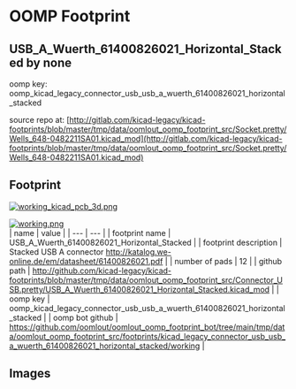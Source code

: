 # OOMP Footprint  
## USB_A_Wuerth_61400826021_Horizontal_Stacked  by none  
  
oomp key: oomp_kicad_legacy_connector_usb_usb_a_wuerth_61400826021_horizontal_stacked  
  
source repo at: [http://gitlab.com/kicad-legacy/kicad-footprints/blob/master/tmp/data/oomlout_oomp_footprint_src/Socket.pretty/Wells_648-0482211SA01.kicad_mod](http://gitlab.com/kicad-legacy/kicad-footprints/blob/master/tmp/data/oomlout_oomp_footprint_src/Socket.pretty/Wells_648-0482211SA01.kicad_mod)  
## Footprint  
  
[![working_kicad_pcb_3d.png](working_kicad_pcb_3d_600.png)](working_kicad_pcb_3d.png)  
  
[![working.png](working_600.png)](working.png)  
| name | value | 
| --- | --- | 
| footprint name | USB_A_Wuerth_61400826021_Horizontal_Stacked | 
| footprint description | Stacked USB A connector http://katalog.we-online.de/em/datasheet/61400826021.pdf | 
| number of pads | 12 | 
| github path | http://github.com/kicad-legacy/kicad-footprints/blob/master/tmp/data/oomlout_oomp_footprint_src/Connector_USB.pretty/USB_A_Wuerth_61400826021_Horizontal_Stacked.kicad_mod | 
| oomp key | oomp_kicad_legacy_connector_usb_usb_a_wuerth_61400826021_horizontal_stacked | 
| oomp bot github | https://github.com/oomlout/oomlout_oomp_footprint_bot/tree/main/tmp/data/oomlout_oomp_footprint_src/footprints/kicad_legacy_connector_usb_usb_a_wuerth_61400826021_horizontal_stacked/working | 
## Images  
